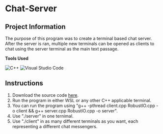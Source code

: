 # Chat-Server

## Project Information

The purpose of this program was to create a terminal based chat server. After the server is ran, multiple new terminals can be opened as clients to chat using the server terminal as the main text passage.


**Tools Used**

![C++](https://img.shields.io/badge/c++-%2300599C.svg?style=for-the-badge&logo=c%2B%2B&logoColor=white)
![Visual Studio Code](https://img.shields.io/badge/Visual%20Studio%20Code-0078d7.svg?style=for-the-badge&logo=visual-studio-code&logoColor=white)



## Instructions

1. Download the source code [here](https://github.com/Jeremy-Mohammed/Chat-Server).
2. Run the program in either WSL or any other C++ applicable terminal.
3. You can run the program using "g++ -pthread client.cpp RobustIO.cpp -o client && g++ server.cpp RobustIO.cpp -o server".
4. Use "./server" in one ternimal.
5. Use "./client" in as many different terminals as you want, each representing a different chat messengers.
